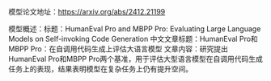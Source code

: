 模型论文地址：https://arxiv.org/abs/2412.21199

模型概述：标题：HumanEval Pro and MBPP Pro: Evaluating Large Language Models on Self-invoking Code Generation
中文文章标题：HumanEval Pro和MBPP Pro：在自调用代码生成上评估大语言模型
文章内容：研究提出HumanEval Pro和MBPP Pro两个基准，用于评估大型语言模型在自调用代码生成任务上的表现，结果表明模型在复杂任务上仍有提升空间。
